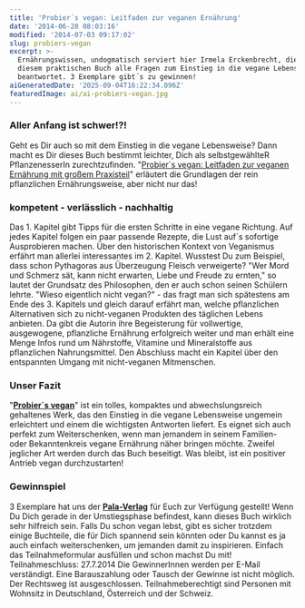 ```yaml
---
title: 'Probier´s vegan: Leitfaden zur veganen Ernährung'
date: '2014-06-28 08:03:16'
modified: '2014-07-03 09:17:02'
slug: probiers-vegan
excerpt: >-
  Ernährungswissen, undogmatisch serviert hier Irmela Erckenbrecht, die in
  diesem praktischen Buch alle Fragen zum Einstieg in die vegane Lebensweise
  beantwortet. 3 Exemplare gibt´s zu gewinnen!
aiGeneratedDate: '2025-09-04T16:22:34.096Z'
featuredImage: ai/ai-probiers-vegan.jpg
---
```


### Aller Anfang ist schwer!?!

Geht es Dir auch so mit dem Einstieg in die vegane Lebensweise? Dann macht es Dir dieses Buch bestimmt leichter, Dich als selbstgewählteR PflanzenesserIn zurechtzufinden. "[Probier´s vegan: Leitfaden zur veganen Ernährung mit großem Praxisteil](http://www.pala-verlag.de/cms/website.php?id=/index/buecher/9783895663352.htm)" erläutert die Grundlagen der rein pflanzlichen Ernährungsweise, aber nicht nur das!

### kompetent - verlässlich - nachhaltig

Das 1. Kapitel gibt Tipps für die ersten Schritte in eine vegane Richtung. Auf jedes Kapitel folgen ein paar passende Rezepte, die Lust auf´s sofortige Ausprobieren machen. Über den historischen Kontext von Veganismus erfährt man allerlei interessantes im 2. Kapitel. Wusstest Du zum Beispiel, dass schon Pythagoras aus Überzeugung Fleisch verweigerte? "Wer Mord und Schmerz sät, kann nicht erwarten, Liebe und Freude zu ernten," so lautet der Grundsatz des Philosophen, den er auch schon seinen Schülern lehrte. "Wieso eigentlich nicht vegan?" - das fragt man sich spätestens am Ende des 3. Kapitels und gleich darauf erfährt man, welche pflanzlichen Alternativen sich zu nicht-veganen Produkten des täglichen Lebens anbieten. Da gibt die Autorin ihre Begeisterung für vollwertige, ausgewogene, pflanzliche Ernährung erfolgreich weiter und man erhält eine Menge Infos rund um Nährstoffe, Vitamine und Mineralstoffe aus pflanzlichen Nahrungsmittel. Den Abschluss macht ein Kapitel über den entspannten Umgang mit nicht-veganen Mitmenschen.

### Unser Fazit

"**[Probier´s vegan](http://www.pala-verlag.de/cms/website.php?id=/index/buecher/9783895663352.htm)**" ist ein tolles, kompaktes und abwechslungsreich gehaltenes Werk, das den Einstieg in die vegane Lebensweise ungemein erleichtert und einem die wichtigsten Antworten liefert. Es eignet sich auch perfekt zum Weiterschenken, wenn man jemandem in seinem Familien- oder Bekanntenkreis vegane Ernährung näher bringen möchte. Zweifel jeglicher Art werden durch das Buch beseitigt. Was bleibt, ist ein positiver Antrieb vegan durchzustarten!

### Gewinnspiel

3 Exemplare hat uns der [**Pala-Verlag**](http://www.pala-verlag.de/) für Euch zur Verfügung gestellt! Wenn Du Dich gerade in der Umstiegsphase befindest, kann dieses Buch wirklich sehr hilfreich sein. Falls Du schon vegan lebst, gibt es sicher trotzdem einige Buchteile, die für Dich spannend sein könnten oder Du kannst es ja auch einfach weiterschenken, um jemanden damit zu inspirieren. Einfach das Teilnahmeformular ausfüllen und schon machst Du mit! Teilnahmeschluss: 27.7.2014 Die GewinnerInnen werden per E-Mail verständigt. Eine Barauszahlung oder Tausch der Gewinne ist nicht möglich. Der Rechtsweg ist ausgeschlossen. Teilnahmeberechtigt sind Personen mit Wohnsitz in Deutschland, Österreich und der Schweiz.
